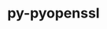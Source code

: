 ---
title: "py-pyopenssl"
layout: cache
categories: [package, develop-2025-06-01]
meta: {"compilers": ["none"], "num_specs": 2, "num_specs_by_stack": {"e4s": 1, "e4s-neoverse-v2": 1, "root": 2}, "oss": ["ubuntu22.04"], "platforms": ["linux"], "stacks": ["e4s", "e4s-neoverse-v2", "root"], "targets": ["neoverse_v2", "x86_64_v3"], "versions": ["19.0.0"]}
spec_details: [{"compiler": "none", "hash": "6fdaztngewfvkpatrysb3k5fkjqns26h", "os": "ubuntu22.04", "platform": "linux", "size": "-", "stacks": ["e4s", "root"], "target": "x86_64_v3", "variants": ["build_system=python_pip"], "versions": ["19.0.0"]}, {"compiler": "none", "hash": "zxyz63demr6r4n2qbmxmqn3twnlz4ktc", "os": "ubuntu22.04", "platform": "linux", "size": "-", "stacks": ["e4s-neoverse-v2", "root"], "target": "neoverse_v2", "variants": ["build_system=python_pip"], "versions": ["19.0.0"]}]
---